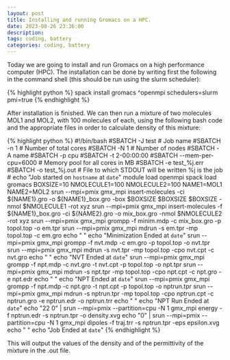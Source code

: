 ```yaml
---
layout: post
title: Installing and running Gromacs on a HPC.
date: 2023-08-26 23:36:00
description:
tags: coding, battery
categories: coding, battery
---
```


Today we are going to install and run Gromacs on a high performance computer (HPC). The installation can be done by writing first the following in the command shell (this should be run using the slurm scheduler): 

{% highlight python %} 
spack install gromacs ^openmpi schedulers=slurm pmi=true
{% endhighlight %}

After installation is finished. We can then run a mixture of two molecules MOL1 and MOL2, with 100 molecules of each, using the following bash code and the appropriate files in order to calculate density of this mixture: 

{% highlight python %} 
#!/bin/bash
#SBATCH -J test # Job name
#SBATCH -n 1 # Number of total cores
#SBATCH -N 1 # Number of nodes
#SBATCH -A name
#SBATCH -p cpu
#SBATCH -t 2-00:00:00
#SBATCH --mem-per-cpu=6000 # Memory pool for all cores in MB
#SBATCH -e test_%j.err
#SBATCH -o test_%j.out # File to which STDOUT will be written %j is the job #
echo "Job started on `hostname` at `date`"
module load openmpi
spack load gromacs
BOXSIZE=10
NMOLECULE1=100
NMOLECULE2=100
NAME1=MOL1
NAME2=MOL2
srun --mpi=pmix gmx_mpi insert-molecules -ci ${NAME1}.gro -o ${NAME1}_box.gro -box $BOXSIZE $BOXSIZE $BOXSIZE -nmol $NMOLECULE1 -rot xyz
srun --mpi=pmix gmx_mpi insert-molecules -f ${NAME1}_box.gro -ci ${NAME2}.gro -o mix_box.gro -nmol $NMOLECULE2 -rot xyz
srun --mpi=pmix gmx_mpi grompp -f minim.mdp -c mix_box.gro -p topol.top -o em.tpr
srun --mpi=pmix gmx_mpi mdrun -s em.tpr -mp topol.top -c em.gro
echo " "
echo "Minimization Ended at `date`"
srun --mpi=pmix gmx_mpi grompp -f nvt.mdp -c em.gro -p topol.top -o nvt.tpr
srun --mpi=pmix gmx_mpi mdrun -s nvt.tpr -mp topol.top -cpo nvt.cpt -c nvt.gro 
echo " "
echo "NVT Ended at `date`"
srun --mpi=pmix gmx_mpi grompp -f npt.mdp -c nvt.gro -t nvt.cpt -p topol.top -o npt.tpr
srun --mpi=pmix gmx_mpi mdrun -s npt.tpr -mp topol.top -cpo npt.cpt -c npt.gro -e npt.edr
echo " "
echo "NPT Ended at `date`"
srun --mpi=pmix gmx_mpi grompp -f npt.mdp -c npt.gro -t npt.cpt -p topol.top -o nptrun.tpr
srun --mpi=pmix gmx_mpi mdrun -s nptrun.tpr -mp topol.top -cpo nptrun.cpt -c nptrun.gro -e nptrun.edr -o nptrun.trr
echo " "
echo "NPT Run Ended at `date`"
echo "22 0" | srun --mpi=pmix --partition=cpu  -N 1 gmx_mpi energy -f nptrun.edr -s nptrun.tpr -o density.xvg
echo "0" | srun --mpi=pmix --partition=cpu  -N 1 gmx_mpi dipoles -f traj.trr  -s nptrun.tpr -eps epsilon.xvg
echo " "
echo "Job Ended at `date`"
{% endhighlight %}

This will output the values of the density and of the permittivity of the mixture in the .out file. 
